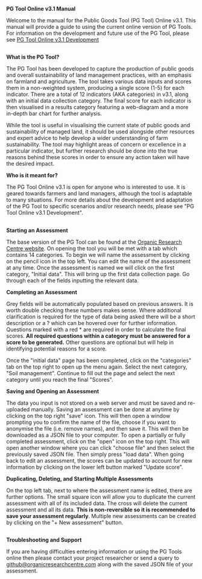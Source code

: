 **PG Tool Online v3.1 Manual**

Welcome to the manual for the Public Goods Tool (PG Tool) Online v3.1. This manual will provide a guide to using the current online version of PG Tools. For information on the development and future use of the PG Tool, please see [PG Tool Online v3.1 Development](https://github.com/organicresearchcentre/pgtool-gui/blob/main/PG%20Tool%20Online%20Development.md)
 ##
**What is the PG Tool?**

The PG Tool has been developed to capture the production of public goods and overall sustainability of land management practices, with an emphasis on farmland and agriculture. The tool takes various data inputs and scores them in a non-weighted system, producing a single score (1-5) for each indicator. There are a total of 12 indicators (AKA categories) in v3.1, along with an initial data collection category. The final score for each indicator is then visualised in a results category featuring a web-diagram and a more in-depth bar chart for further analysis.
 
While the tool is useful in visualising the current state of public goods and sustainability of managed land, it should be used alongside other resources and expert advice to help develop a wider understanding of farm sustainability. The tool may highlight areas of concern or excellence in a particular indicator, but further research should be done into the true reasons behind these scores in order to ensure any action taken will have the desired impact.
 
**Who is it meant for?**

The PG Tool Online v3.1 is open for anyone who is interested to use. It is geared towards farmers and land managers, although the tool is adaptable to many situations. For more details about the development and adaptation of the PG Tool to specific scenarios and/or research needs, please see "PG Tool Online v3.1 Development".
##
**Starting an Assessment**

The base version of the PG Tool can be found at the [Organic Research Centre website](https://www.organicresearchcentre.com/PG-Tool/).
On opening the tool you will be met with a tab which contains 14 categories. To begin we will name the assessment by clicking on the pencil icon in the top left. You can edit the name of the assessment at any time.
Once the assessment is named we will click on the first category, "Initial data". This will bring up the first data collection page. Go through each of the fields inputting the relevant data.

**Completing an Assessment**

Grey fields will be automatically populated based on previous answers. It is worth double checking these numbers makes sense.
Where additional clarification is required for the type of data being asked there will be a short description or a ? which can be hovered over for further information.
Questions marked with a red * are required in order to calculate the final scores. **All required questions within a category must be answered for a score to be generated.** Other questions are optional but will help in identifying potential reasons for a score.

Once the "initial data" page has been completed, click on the "categories" tab on the top right to open up the menu again. Select the next category, "Soil management". Continue to fill out the page and select the next category until you reach the final "Scores".

**Saving and Opening an Assessment**

 The data you input is not stored on a web server and must be saved and re-uploaded manually. Saving an assessment can be done at anytime by clicking on the top right "save" icon. This will then open a window prompting you to confirm the name of the file, choose if you want to anonymise the file (i.e. remove names), and then save it. This will then be downloaded as a JSON file to your computer.
To open a partially or fully completed assessment, click on the "open" icon  on the top right. This will open another window where you can click "choose file" and then select the previously saved JSON file. Then simply press "load data".
When going back to edit an assessment, the scores can be updated to account for new information by clicking on the lower left button marked "Update score".

**Duplicating, Deleting, and Starting Multiple Assessments**

On the top left tab, next to where the assessment name is edited, there are further options. The small square icon will allow you to duplicate the current assessment with all of its included data. The cross will delete the current assessment and all its data. **This is non-reversible so it is recommended to save your assessment regularly**. Multiple new assessments can be created by clicking on the "+ New assessment" button.
##
**Troubleshooting and Support**

If you are having difficulties entering information or using the PG Tools online then please contact your project researcher or send a query to [github@organicresearchcentre.com](mailto:github@organicresearchcentre.com) along with the saved JSON file of your assessment.
